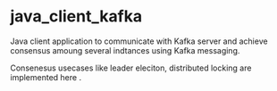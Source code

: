 # java_client_kafka
Java client application to communicate with Kafka server and achieve consensus amoung several indtances using Kafka messaging.

Consenesus usecases like leader eleciton, distributed locking are implemented here
.

